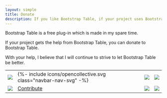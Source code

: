 ```yaml
---
layout: simple
title: Donate
description: If you like Bootstrap Table, if your project uses Bootstrap Table, if you want Bootstrap Table do better...
---
```


Bootstrap Table is a free plug-in which is made in my spare time.

If your project gets the help from Bootstrap Table, you can donate to Bootstrap Table.

With your help, I believe that I will continue to strive to let Bootstrap Table be better.

<table class="table donate">
<tbody>
  <tr>
    <td><img src="{{ site.base_url }}/assets/images/paypalLogo.png"></td>
    <td>{%- include icons/opencollective.svg class="navbar-nav-svg" -%}</td>
    <td><img src="{{ site.base_url }}/assets/images/alipayLogo.png"></td>
    <td><img src="{{ site.base_url }}/assets/images/weixinLogo.png"></td>
  </tr>
  <tr>
    <td>
      <a class="paypal" href="https://www.paypal.com/cgi-bin/webscr?cmd=_s-xclick&hosted_button_id=ZDHP676FQDUT6">
        <img src="https://www.paypalobjects.com/en_US/i/btn/btn_donateCC_LG.gif">
      </a>
    </td>
    <td>
      <a class="btn btn-primary" href="https://opencollective.com/bootstrap-table">Contribute</a>
    </td>
    <td><img src="{{ site.base_url }}/assets/images/alipay.jpg"></td>
    <td><img src="{{ site.base_url }}/assets/images/weixin.png"></td>
  </tr>
</tbody>
</table>
